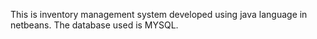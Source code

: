 This is inventory management system developed using java language in netbeans. 
The database used is MYSQL.
